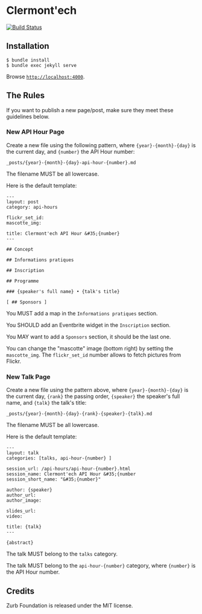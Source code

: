 Clermont'ech
============

[![Build
Status](https://travis-ci.org/clermontech/clermontech.github.com.png?branch=master)](https://travis-ci.org/clermontech/clermontech.github.com)


## Installation

    $ bundle install
    $ bundle exec jekyll serve

Browse [`http://localhost:4000`](http://localhost:4000).


## The Rules

If you want to publish a new page/post, make sure they meet these guidelines
below.

### New API Hour Page

Create a new file using the following pattern, where `{year}-{month}-{day}` is
the current day, and `{number}` the API Hour number:

    _posts/{year}-{month}-{day}-api-hour-{number}.md

The filename MUST be all lowercase.

Here is the default template:

    ---
    layout: post
    category: api-hours

    flickr_set_id:
    mascotte_img:

    title: Clermont'ech API Hour &#35;{number}
    ---

    ## Concept

    ## Informations pratiques

    ## Inscription

    ## Programme

    ### {speaker's full name} • {talk's title}

    [ ## Sponsors ]

You MUST add a map in the `Informations pratiques` section.

You SHOULD add an Eventbrite widget in the `Inscription` section.

You MAY want to add a `Sponsors` section, it should be the last one.

You can change the "mascotte" image (bottom right) by setting the
`mascotte_img`. The `flickr_set_id` number allows to fetch pictures from Flickr.

### New Talk Page

Create a new file using the pattern above, where `{year}-{month}-{day}` is
the current day, `{rank}` the passing order, `{speaker}` the speaker's full
name, and `{talk}` the talk's title:

    _posts/{year}-{month}-{day}-{rank}-{speaker}-{talk}.md

The filename MUST be all lowercase.

Here is the default template:

    ---
    layout: talk
    categories: [talks, api-hour-{number} ]

    session_url: /api-hours/api-hour-{number}.html
    session_name: Clermont'ech API Hour &#35;{number
    session_short_name: "&#35;{number}"

    author: {speaker}
    author_url:
    author_image:

    slides_url:
    video:

    title: {talk}
    ---

    {abstract}

The talk MUST belong to the `talks` category.

The talk MUST belong to the `api-hour-{number}` category, where `{number}` is
the API Hour number.


## Credits

Zurb Foundation is released under the MIT license.

